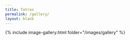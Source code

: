 ```yaml
---
title: Tatras
permalink: /gallery/
layout: blank
---
```


{% include image-gallery.html folder="/images/gallery" %}
